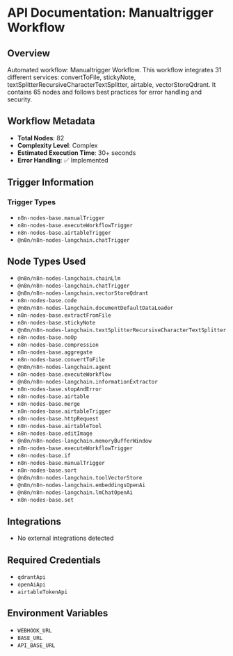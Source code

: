 # API Documentation: Manualtrigger Workflow

## Overview
Automated workflow: Manualtrigger Workflow. This workflow integrates 31 different services: convertToFile, stickyNote, textSplitterRecursiveCharacterTextSplitter, airtable, vectorStoreQdrant. It contains 65 nodes and follows best practices for error handling and security.

## Workflow Metadata
- **Total Nodes**: 82
- **Complexity Level**: Complex
- **Estimated Execution Time**: 30+ seconds
- **Error Handling**: ✅ Implemented

## Trigger Information
### Trigger Types
- `n8n-nodes-base.manualTrigger`
- `n8n-nodes-base.executeWorkflowTrigger`
- `n8n-nodes-base.airtableTrigger`
- `@n8n/n8n-nodes-langchain.chatTrigger`

## Node Types Used
- `@n8n/n8n-nodes-langchain.chainLlm`
- `@n8n/n8n-nodes-langchain.chatTrigger`
- `@n8n/n8n-nodes-langchain.vectorStoreQdrant`
- `n8n-nodes-base.code`
- `@n8n/n8n-nodes-langchain.documentDefaultDataLoader`
- `n8n-nodes-base.extractFromFile`
- `n8n-nodes-base.stickyNote`
- `@n8n/n8n-nodes-langchain.textSplitterRecursiveCharacterTextSplitter`
- `n8n-nodes-base.noOp`
- `n8n-nodes-base.compression`
- `n8n-nodes-base.aggregate`
- `n8n-nodes-base.convertToFile`
- `@n8n/n8n-nodes-langchain.agent`
- `n8n-nodes-base.executeWorkflow`
- `@n8n/n8n-nodes-langchain.informationExtractor`
- `n8n-nodes-base.stopAndError`
- `n8n-nodes-base.airtable`
- `n8n-nodes-base.merge`
- `n8n-nodes-base.airtableTrigger`
- `n8n-nodes-base.httpRequest`
- `n8n-nodes-base.airtableTool`
- `n8n-nodes-base.editImage`
- `@n8n/n8n-nodes-langchain.memoryBufferWindow`
- `n8n-nodes-base.executeWorkflowTrigger`
- `n8n-nodes-base.if`
- `n8n-nodes-base.manualTrigger`
- `n8n-nodes-base.sort`
- `@n8n/n8n-nodes-langchain.toolVectorStore`
- `@n8n/n8n-nodes-langchain.embeddingsOpenAi`
- `@n8n/n8n-nodes-langchain.lmChatOpenAi`
- `n8n-nodes-base.set`

## Integrations
- No external integrations detected

## Required Credentials
- `qdrantApi`
- `openAiApi`
- `airtableTokenApi`

## Environment Variables
- `WEBHOOK_URL`
- `BASE_URL`
- `API_BASE_URL`
